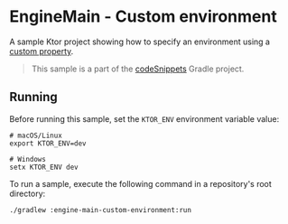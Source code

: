 # EngineMain - Custom environment

A sample Ktor project showing how to specify an environment using a [custom property](https://ktor.io/docs/configurations.html#custom-property).
> This sample is a part of the [codeSnippets](../../README.md) Gradle project.

## Running

Before running this sample, set the `KTOR_ENV` environment variable value:
```shell
# macOS/Linux
export KTOR_ENV=dev
   
# Windows
setx KTOR_ENV dev
```

To run a sample, execute the following command in a repository's root directory:
```bash
./gradlew :engine-main-custom-environment:run
```
